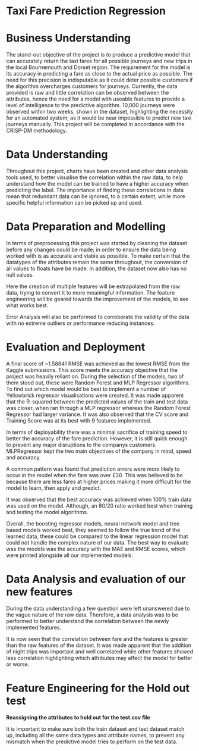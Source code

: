 # Taxi Fare Prediction Regression

# Business Understanding

The stand-out objective of the project is to produce a predictive model that can accurately return the taxi fares for all possible journeys and new trips in the local Bournemouth and Dorset region. The requirement for the model is its accuracy in predicting a fare as close to the actual price as possible. The need for this precision is indisputable as it could deter possible customers if the algorithm overcharges customers for journeys. Currently, the data provided is raw and little correlation can be observed between the attributes, hence the need for a model with useable features to provide a level of intelligence to the predictive algorithm. 10,000 journeys were observed within two weeks, shown in the dataset, highlighting the necessity for an automated system; as it would be near impossible to predict new taxi journeys manually. This project will be completed in accordance with the CRISP-DM methodology.

# Data Understanding

Throughout this project, charts have been created and other data analysis tools used, to better visualise the correlation within the raw data, to help understand how the model can be trained to have a higher accuracy when predicting the label. The importance of finding these correlations in data mean that redundant data can be ignored, to a certain extent, while more specific helpful information can be picked up and used.

# Data Preparation and Modelling

In terms of preprocessing this project was started by cleaning the dataset before any changes could be made; in order to ensure the data being worked with is as accurate and viable as possible. To make certain that the datatypes of the attributes remain the same throughout, the conversion of all values to floats have be made. In addition, the dataset now also has no null values.

Here the creation of multiple features will be extrapolated from the raw data, trying to convert it to more meaningful information. The feature engineering will be geared towards the improvement of the models, to see what works best.

Error Analysis will also be performed to corroborate the validity of the data with no extreme outliers or performance reducing instances.

# Evaluation and Deployment

A final score of ~1.58841 RMSE was achieved as the lowest RMSE from the Kaggle submissions. This score meets the accuracy objective that the project was heavily reliant on. During the selection of the models, two of them stood out, these were Random Forest and MLP Regressor algorithms. To find out which model would be best to implement a number of Yellowbrick regressor visualisations were created. It was made apparent that the R-squared between the predicted values of the train and test data was closer, when ran through a MLP regressor whereas the Random Forest Regressor had larger variance. It was also observed that the CV score and Training Score was at its best with 9 features implemented.

In terms of deployability there was a minimal sacrifice of training speed to better the accuracy of the fare prediction. However, it is still quick enough to prevent any major disruptions to the companys customers. MLPRegressor kept the two main objectives of the company in mind, speed and accuracy.

A common pattern was found that prediction errors were more likely to occur in the model when the fare was over £30. This was believed to be because there are less fares at higher prices making it more difficult for the model to learn, then apply and predict.

It was observed that the best accuracy was achieved when 100% train data was used on the model. Although, an 80/20 ratio worked best when training and testing the model algorithms.

Overall, the boosting regressor models, neural network model and tree based models worked best, they seemed to follow the true trend of the learned data, these could be compared to the linear regression model that could not handle the complex nature of our data. The best way to evaluate was the models was the accuracy with the MAE and RMSE scores, which were printed alongside all our implemented models.

# Data Analysis and evaluation of our new features

During the data understanding a few question were left unanswered due to the vague nature of the raw data. Therefore, a data analysis was to be performed to better understand the correlation between the newly implemented features.

It is now seen that the correlation between fare and the features is greater than the raw features of the dataset. It was made apparent that the addition of night trips was important and well correlated while other features showed less correlation highlighting which attributes may affect the model for better or worse.

# Feature Engineering for the Hold out test
**Reassigning the attributes to hold out for the test.csv file**

It is important to make sure both the train dataset and test dataset match up, including all the same data types and attribute names, to prevent any mismatch when the predictive model tries to perform on the test data.
